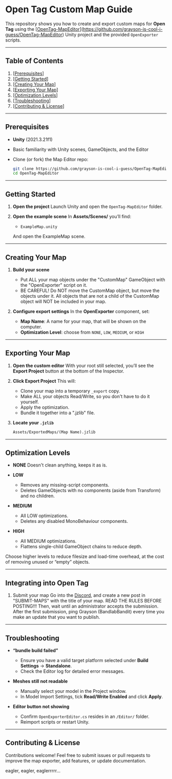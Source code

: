# Open Tag Custom Map Guide

This repository shows you how to create and export custom maps for **Open Tag** using the [[OpenTag-MapEditor](https://github.com/grayson-is-cool-i-guess/OpenTag-MapEditor)](https://github.com/grayson-is-cool-i-guess/OpenTag-MapEditor) Unity project and the provided `OpenExporter` scripts.

---

## Table of Contents

1. [[Prerequisites](#prerequisites)]
2. [[Getting Started](#getting-started)]
3. [[Creating Your Map](#creating-your-map)]
4. [[Exporting Your Map](#exporting-your-map)]
5. [[Optimization Levels](#optimization-levels)]
7. [[Troubleshooting](#troubleshooting)]
8. [[Contributing & License](#contributing--license)]

---

## Prerequisites

* **Unity** (2021.3.21f1)
* Basic familiarity with Unity scenes, GameObjects, and the Editor
* Clone (or fork) the Map Editor repo:

  ```bash
  git clone https://github.com/grayson-is-cool-i-guess/OpenTag-MapEditor.git
  cd OpenTag-MapEditor
  ```

---

## Getting Started

1. **Open the project**
   Launch Unity and open the `OpenTag-MapEditor` folder.

2. **Open the example scene**
   In **Assets/Scenes/** you’ll find:

   * `ExampleMap.unity`

   And open the ExampleMap scene.
---

## Creating Your Map

1. **Build your scene**

   * Put ALL your map objects under the "CustomMap" GameObject with the "OpenExporter" script on it.
   * BE CAREFUL! Do NOT move the CustomMap object, but move the objects under it. All objects that are not a child of the CustomMap object will NOT be included in your map.

3. **Configure export settings**
   In the **OpenExporter** component, set:

   * **Map Name**: A name for your map, that will be shown on the computer.
   * **Optimization Level**: choose from `NONE`, `LOW`, `MEDIUM`, or `HIGH`

---

## Exporting Your Map

1. **Open the custom editor**
   With your root still selected, you’ll see the **Export Project** button at the bottom of the Inspector.

2. **Click Export Project**
   This will:

   * Clone your map into a temporary `_export` copy.
   * Make ALL your objects Read/Write, so you don't have to do it yourself.
   * Apply the optimization.
   * Bundle it together into a ".jzlib" file.

3. **Locate your `.jzlib`**

   ```txt
   Assets/ExportedMaps/(Map Name).jzlib
   ```

---

## Optimization Levels

* **NONE**
  Doesn't clean anything, keeps it as is.
* **LOW**

  * Removes any missing-script components.
  * Deletes GameObjects with no components (aside from Transform) and no children.

* **MEDIUM**

  * All LOW optimizations.
  * Deletes any disabled MonoBehaviour components.

* **HIGH**

  * All MEDIUM optimizations.
  * Flattens single-child GameObject chains to reduce depth.

Choose higher levels to reduce filesize and load-time overhead, at the cost of removing unused or “empty” objects.

---

## Integrating into Open Tag

1. Submit your map
  Go into the [Discord](https://discord.gg/DVcxcPGq), and create a new post in "SUBMIT-MAPS" with the title of your map. READ THE RULES BEFORE POSTING!!! Then, wait until an administrator accepts the submission. After the first submission, ping Grayson (BandlabBandit) every time you make an update that you want to publish.

---

## Troubleshooting

* **“bundle build failed”**

  * Ensure you have a valid target platform selected under **Build Settings** → **Standalone**.
  * Check the Editor log for detailed error messages.

* **Meshes still not readable**

  * Manually select your model in the Project window.
  * In Model Import Settings, tick **Read/Write Enabled** and click **Apply**.

* **Editor button not showing**

  * Confirm `OpenExporterEditor.cs` resides in an `/Editor/` folder.
  * Reimport scripts or restart Unity.

---

## Contributing & License

Contributions welcome! Feel free to submit issues or pull requests to improve the map exporter, add features, or update documentation.






eagler, eagler, eaglerrrrr...